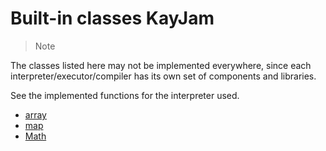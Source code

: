 # Built-in classes KayJam
> Note

The classes listed here may not be implemented everywhere,
since each interpreter/executor/compiler has its own set of components and libraries.

See the implemented functions for the interpreter used.

- [array](https://github.com/KayJamLang/core/blob/main/docs/en/classes/array.md)
- [map](https://github.com/KayJamLang/core/blob/main/docs/en/classes/map.md)
- [Math](https://github.com/KayJamLang/core/blob/main/docs/en/classes/math.md)
